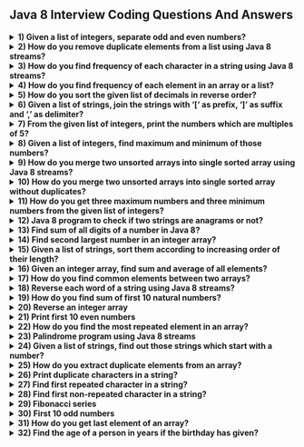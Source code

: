 ## Java 8 Interview Coding Questions And Answers

<details>
<summary><b> 1) Given a list of integers, separate odd and even numbers?</b></summary>
 
```java
import java.util.Arrays;
import java.util.List;
import java.util.Map;
import java.util.Map.Entry;
import java.util.Set;
import java.util.stream.Collectors;
 
public class Java8Code 
{
    public static void main(String[] args) 
    {
        List<Integer> listOfIntegers = Arrays.asList(71, 18, 42, 21, 67, 32, 95, 14, 56, 87);
         
        Map<Boolean, List<Integer>> oddEvenNumbersMap = 
                listOfIntegers.stream().collect(Collectors.partitioningBy(i -> i % 2 == 0));
         
        Set<Entry<Boolean, List<Integer>>> entrySet = oddEvenNumbersMap.entrySet();
         
        for (Entry<Boolean, List<Integer>> entry : entrySet) 
        {
            System.out.println("--------------");
             
            if (entry.getKey())
            {
                System.out.println("Even Numbers");
            }
            else
            {
                System.out.println("Odd Numbers");
            }
             
            System.out.println("--------------");
             
            List<Integer> list = entry.getValue();
             
            for (int i : list)
            {
                System.out.println(i);
            }
        }
    }
}
```
> Output :

> ————–
> Odd Numbers
> ————–
> 71
> 21
> 67
> 95
> 87
> ————–
> Even Numbers
> ————–
> 18
> 42
> 32
> 14
> 56
</details>
<details>
<summary><b>  2) How do you remove duplicate elements from a list using Java 8 streams?</b></summary>

```java
import java.util.Arrays;
import java.util.List;
import java.util.stream.Collectors;
 
public class Java8Code 
{
    public static void main(String[] args) 
    {
        List<String> listOfStrings = Arrays.asList("Java", "Python", "C#", "Java", "Kotlin", "Python");
         
        List<String> uniqueStrngs = listOfStrings.stream().distinct().collect(Collectors.toList());
         
        System.out.println(uniqueStrngs);
    }
}
```
> Output :

> [Java,  Python, C#, Kotlin]
</details>
<details>
<summary><b>  3) How do you find frequency of each character in a string using Java 8 streams?</b></summary>
 
```java
import java.util.Map;
import java.util.function.Function;
import java.util.stream.Collectors;
 
public class Java8Code 
{
    public static void main(String[] args) 
    {
        String inputString = "Java Concept Of The Day";
         
        Map<Character, Long> charCountMap = 
                    inputString.chars()
                                .mapToObj(c -> (char) c)
                                .collect(Collectors.groupingBy(Function.identity(), Collectors.counting()));
         
        System.out.println(charCountMap);
    }
}
```
> Output :

> { =4, a=3, c=1, C=1, D=1, e=2, f=1, h=1, J=1, n=1, O=1, o=1, p=1, T=1, t=1, v=1, y=1}
</details>
<details>
<summary><b>  4) How do you find frequency of each element in an array or a list?</b></summary>
 
```java
import java.util.Arrays;
import java.util.List;
import java.util.Map;
import java.util.function.Function;
import java.util.stream.Collectors;
 
public class Java8Code 
{
    public static void main(String[] args) 
    {
        List<String> stationeryList = Arrays.asList("Pen", "Eraser", "Note Book", "Pen", "Pencil", "Stapler", "Note Book", "Pencil");
         
        Map<String, Long> stationeryCountMap = 
                stationeryList.stream().collect(Collectors.groupingBy(Function.identity(), Collectors.counting()));
         
        System.out.println(stationeryCountMap);
    }
}
```
> Output :

> {Pen=2, Stapler=1, Pencil=2, Note Book=2, Eraser=1}
</details>
<details>
<summary><b>  5) How do you sort the given list of decimals in reverse order?</b></summary>
 
```java
import java.util.Arrays;
import java.util.Comparator;
import java.util.List;
 
public class Java8Code 
{
    public static void main(String[] args) 
    {
        List<Double> decimalList = Arrays.asList(12.45, 23.58, 17.13, 42.89, 33.78, 71.85, 56.98, 21.12);
         
        decimalList.stream().sorted(Comparator.reverseOrder()).forEach(System.out::println);
    }
}
```
> Output :

> 71.85
> 56.98
> 42.89
> 33.78
> 23.58
> 21.12
> 17.13
> 12.45

</details>
<details>
<summary><b>  6) Given a list of strings, join the strings with ‘[‘ as prefix, ‘]’ as suffix and ‘,’ as delimiter?</b></summary>
 
```java
import java.util.Arrays;
import java.util.List;
import java.util.stream.Collectors;
 
public class Java8Code 
{
    public static void main(String[] args) 
    {
        List<String> listOfStrings = Arrays.asList("Facebook", "Twitter", "YouTube", "WhatsApp", "LinkedIn");
         
        String joinedString = listOfStrings.stream().collect(Collectors.joining(", ", "[", "]"));
         
        System.out.println(joinedString);
    }
}
```
> Output :

> [Facebook, Twitter, YouTube, WhatsApp, LinkedIn]

</details>
<details>
<summary><b> 7) From the given list of integers, print the numbers which are multiples of 5?</b></summary>
 
```java
import java.util.Arrays;
import java.util.List;
 
public class Java8Code 
{
    public static void main(String[] args) 
    {
        List<Integer> listOfIntegers = Arrays.asList(45, 12, 56, 15, 24, 75, 31, 89);
         
        listOfIntegers.stream().filter(i -> i % 5 == 0).forEach(System.out::println);
    }
}
```
> Output :

> 45
> 15
> 75

</details>
<details>
<summary><b> 8) Given a list of integers, find maximum and minimum of those numbers?</b></summary>
 
```java
import java.util.Arrays;
import java.util.Comparator;
import java.util.List;
 
public class Java8Code 
{
    public static void main(String[] args) 
    {
        List<Integer> listOfIntegers = Arrays.asList(45, 12, 56, 15, 24, 75, 31, 89);
         
        int max = listOfIntegers.stream().max(Comparator.naturalOrder()).get();
         
        System.out.println("Maximum Element : "+max);
         
        int min = listOfIntegers.stream().min(Comparator.naturalOrder()).get();
         
        System.out.println("Minimum Element : "+min);
    }
}
```
> Output :

> Maximum Element : 89
> Minimum Element : 12

</details>
<details>
<summary><b> 9) How do you merge two unsorted arrays into single sorted array using Java 8 streams?</b></summary>
 
```java
import java.util.Arrays;
import java.util.stream.IntStream;
 
public class Java8Code 
{
    public static void main(String[] args) 
    {
        int[] a = new int[] {4, 2, 7, 1};
         
        int[] b = new int[] {8, 3, 9, 5};
         
        int[] c = IntStream.concat(Arrays.stream(a), Arrays.stream(b)).sorted().toArray();
         
        System.out.println(Arrays.toString(c));
    }
}
```
> Output :

> [1, 2, 3, 4, 5, 7, 8, 9]

</details>
<details>
<summary><b> 10) How do you merge two unsorted arrays into single sorted array without duplicates?</b></summary>
 
```java
import java.util.Arrays;
import java.util.stream.IntStream;
 
public class Java8Code 
{
    public static void main(String[] args) 
    {
        int[] a = new int[] {4, 2, 5, 1};
         
        int[] b = new int[] {8, 1, 9, 5};
         
        int[] c = IntStream.concat(Arrays.stream(a), Arrays.stream(b)).sorted().distinct().toArray();
         
        System.out.println(Arrays.toString(c));
    }
}
```
> Output :

> [1, 2, 4, 5, 8, 9]

</details>
<details>
<summary><b> 11) How do you get three maximum numbers and three minimum numbers from the given list of integers?</b></summary>
 
```java
import java.util.Arrays;
import java.util.Comparator;
import java.util.List;
 
public class Java8Code 
{
    public static void main(String[] args) 
    {
        List<Integer> listOfIntegers = Arrays.asList(45, 12, 56, 15, 24, 75, 31, 89);
         
        //3 minimum Numbers
         
        System.out.println("-----------------");
         
        System.out.println("Minimum 3 Numbers");
         
        System.out.println("-----------------");
         
        listOfIntegers.stream().sorted().limit(3).forEach(System.out::println);
         
        //3 Maximum Numbers
         
        System.out.println("-----------------");
         
        System.out.println("Maximum 3 Numbers");
         
        System.out.println("-----------------");
         
listOfIntegers.stream().sorted(Comparator.reverseOrder()).limit(3).forEach(System.out::println);
    }
}
```
> Output :

> —————–
> Minimum 3 Numbers
> —————–
> 12
> 15
> 24
> —————–
> Maximum 3 Numbers
> —————–
> 89
> 75
> 56
</details>
<details>
<summary><b> 12) Java 8 program to check if two strings are anagrams or not?</b></summary>
 
```java
import java.util.stream.Collectors;
import java.util.stream.Stream;
 
public class Java8Code 
{
    public static void main(String[] args) 
    {
        String s1 = "RaceCar";
        String s2 = "CarRace";
         
        s1 = Stream.of(s1.split("")).map(String::toUpperCase).sorted().collect(Collectors.joining());
         
        s2 = Stream.of(s2.split("")).map(String::toUpperCase).sorted().collect(Collectors.joining());
         
        if (s1.equals(s2)) 
        {
            System.out.println("Two strings are anagrams");
        }
        else
        {
            System.out.println("Two strings are not anagrams");
        }
    }
}
```
> Output :

> Two strings are anagrams

</details>
<details>
<summary><b> 13) Find sum of all digits of a number in Java 8?</b></summary>
 
```java
import java.util.stream.Collectors;
import java.util.stream.Stream;
 
public class Java8Code 
{
    public static void main(String[] args) 
    {
        int i = 15623;
         
        Integer sumOfDigits = Stream.of(String.valueOf(i).split("")).collect(Collectors.summingInt(Integer::parseInt));
         
        System.out.println(sumOfDigits);
    }
}
```
> Output :

> 17

</details>
<details>
<summary><b> 14) Find second largest number in an integer array?</b></summary>
 
```java
import java.util.Arrays;
import java.util.Comparator;
import java.util.List;
 
public class Java8Code 
{
    public static void main(String[] args) 
    {
        List<Integer> listOfIntegers = Arrays.asList(45, 12, 56, 15, 24, 75, 31, 89);
         
        Integer secondLargestNumber = listOfIntegers.stream().sorted(Comparator.reverseOrder()).skip(1).findFirst().get();
         
        System.out.println(secondLargestNumber);
    }
}
```
> Output :

> 75

</details>
<details>
<summary><b> 15) Given a list of strings, sort them according to increasing order of their length?</b></summary>
 
```java
import java.util.Arrays;
import java.util.Comparator;
import java.util.List;
 
public class Java8Code 
{
    public static void main(String[] args) 
    {
        List<String> listOfStrings = Arrays.asList("Java", "Python", "C#", "HTML", "Kotlin", "C++", "COBOL", "C");
         
        listOfStrings.stream().sorted(Comparator.comparing(String::length)).forEach(System.out::println);
    }
}
```
> Output :

> C
> C#
> C++
> Java
> HTML
> COBOL
> Python
> Kotlin

</details>
<details>
<summary><b> 16) Given an integer array, find sum and average of all elements?</b></summary>
 
```java
import java.util.Arrays;
 
public class Java8Code 
{
    public static void main(String[] args) 
    {
        int[] a = new int[] {45, 12, 56, 15, 24, 75, 31, 89};
         
        int sum = Arrays.stream(a).sum();
         
        System.out.println("Sum = "+sum);
         
        double average = Arrays.stream(a).average().getAsDouble();
         
        System.out.println("Average = "+average);
    }
}
```
> Output :

> Sum = 347
> Average = 43.375

</details>
<details>
<summary><b> 17) How do you find common elements between two arrays?</b></summary>
 
```java
import java.util.Arrays;
import java.util.List;
 
public class Java8Code 
{
    public static void main(String[] args) 
    {
        List<Integer> list1 = Arrays.asList(71, 21, 34, 89, 56, 28);
         
        List<Integer> list2 = Arrays.asList(12, 56, 17, 21, 94, 34);
         
        list1.stream().filter(list2::contains).forEach(System.out::println);
    }
}
```
> Output :

> 21
> 34
> 56

</details>
<details>
<summary><b> 18) Reverse each word of a string using Java 8 streams?</b></summary>
 
```java
import java.util.Arrays;
import java.util.stream.Collectors;
 
public class Java8Code 
{
    public static void main(String[] args) 
    {
        String str = "Java Concept Of The Day";
         
        String reversedStr = Arrays.stream(str.split(" "))
                                    .map(word -> new StringBuffer(word).reverse())
                                    .collect(Collectors.joining(" "));
         
        System.out.println(reversedStr);
    }
}
```
> Output :

> avaJ tpecnoC fO ehT yaD

</details>
<details>
<summary><b> 19) How do you find sum of first 10 natural numbers?</b></summary>
 
```java
import java.util.stream.IntStream;
 
public class Java8Code 
{
    public static void main(String[] args) 
    {
        int sum = IntStream.range(1, 11).sum();
         
        System.out.println(sum);
    }
}
```
> Output :

> 55

</details>
<details>
<summary><b> 20) Reverse an integer array</b></summary>
 
```java
import java.util.Arrays;
import java.util.stream.IntStream;
 
public class Java8Code 
{
    public static void main(String[] args) 
    {
        int[] array = new int[] {5, 1, 7, 3, 9, 6};
         
        int[] reversedArray = IntStream.rangeClosed(1, array.length).map(i -> array[array.length - i]).toArray();
         
        System.out.println(Arrays.toString(reversedArray));
    }
}
```
> Output :

> [6, 9, 3, 7, 1, 5]

</details>
<details>
<summary><b> 21) Print first 10 even numbers</b></summary>
 
```java
import java.util.stream.IntStream;
 
public class Java8Code 
{
    public static void main(String[] args) 
    {
        IntStream.rangeClosed(1, 10).map(i -> i * 2).forEach(System.out::println);
    }
}
```
> Output :

> 2
> 4
> 6
> 8
> 10
> 12
> 14
> 16
> 18
> 20

</details>
<details>
<summary><b> 22) How do you find the most repeated element in an array?</b></summary>
 
```java
import java.util.Arrays;
import java.util.List;
import java.util.Map;
import java.util.Map.Entry;
import java.util.function.Function;
import java.util.stream.Collectors;
 
public class Java8Code 
{
    public static void main(String[] args) 
    {
        List<String> listOfStrings = Arrays.asList("Pen", "Eraser", "Note Book", "Pen", "Pencil", "Pen", "Note Book", "Pencil");
         
        Map<String, Long> elementCountMap = listOfStrings.stream()
                                                         .collect(Collectors.groupingBy(Function.identity(), Collectors.counting()));
         
        Entry<String, Long> mostFrequentElement = elementCountMap.entrySet().stream().max(Map.Entry.comparingByValue()).get();
         
        System.out.println("Most Frequent Element : "+mostFrequentElement.getKey());
         
        System.out.println("Count : "+mostFrequentElement.getValue());
    }
}
```
> Output :

> Most Frequent Element : Pen
> Count : 3

</details>
<details>
<summary><b> 23) Palindrome program using Java 8 streams</b></summary>
 
```java
import java.util.stream.IntStream;
 
public class Java8Code 
{
    public static void main(String[] args) 
    {
        String str = "ROTATOR";
         
        boolean isItPalindrome = IntStream.range(0, str.length()/2).
                noneMatch(i -> str.charAt(i) != str.charAt(str.length() - i -1));
          
        if (isItPalindrome)
        {
            System.out.println(str+" is a palindrome");
        }
        else
        {
            System.out.println(str+" is not a palindrome");
        }
    }
}
```
> Output :

> ROTATOR is a palindrome

</details>
<details>
<summary><b> 24) Given a list of strings, find out those strings which start with a number?</b></summary>
 
```java
import java.util.Arrays;
import java.util.List;
 
public class Java8Code 
{
    public static void main(String[] args) 
    {
        List<String> listOfStrings = Arrays.asList("One", "2wo", "3hree", "Four", "5ive", "Six");
         
        listOfStrings.stream().filter(str -> Character.isDigit(str.charAt(0))).forEach(System.out::println);
    }
}
```
> Output :

> 2wo
> 3hree
> 5ive

</details>
<details>
<summary><b> 25) How do you extract duplicate elements from an array?</b></summary>
 
```java
import java.util.Arrays;
import java.util.HashSet;
import java.util.List;
import java.util.Set;
import java.util.stream.Collectors;
 
public class Java8Code 
{
    public static void main(String[] args) 
    {
        List<Integer> listOfIntegers = Arrays.asList(111, 222, 333, 111, 555, 333, 777, 222);
         
        Set<Integer> uniqueElements = new HashSet<>();
         
        Set<Integer> duplicateElements = listOfIntegers.stream().filter(i -> ! uniqueElements.add(i)).collect(Collectors.toSet());
         
        System.out.println(duplicateElements);
    }
}
```
> Output :

> [333, 222, 111]

</details>
<details>
<summary><b> 26) Print duplicate characters in a string?</b></summary>
 
```java
import java.util.Arrays;
import java.util.HashSet;
import java.util.Set;
import java.util.stream.Collectors;
 
public class Java8Code 
{
    public static void main(String[] args) 
    {
        String inputString = "Java Concept Of The Day".replaceAll("\\s+", "").toLowerCase();
         
        Set<String> uniqueChars = new HashSet<>();
         
        Set<String> duplicateChars = 
                Arrays.stream(inputString.split(""))
                        .filter(ch -> ! uniqueChars.add(ch))
                        .collect(Collectors.toSet());
         
        System.out.println(duplicateChars);
    }
}
```
> Output :

> [a, c, t, e, o]

</details>
<details>
<summary><b> 27) Find first repeated character in a string?</b></summary>
 
```java
import java.util.Arrays;
import java.util.LinkedHashMap;
import java.util.Map;
import java.util.function.Function;
import java.util.stream.Collectors;
 
public class Java8Code 
{
    public static void main(String[] args) 
    {
        String inputString = "Java Concept Of The Day".replaceAll("\\s+", "").toLowerCase();
         
        Map<String, Long> charCountMap = 
                            Arrays.stream(inputString.split(""))
                                    .collect(Collectors.groupingBy(Function.identity(), LinkedHashMap::new, Collectors.counting()));
         
        String firstRepeatedChar = charCountMap.entrySet()
                                                .stream()
                                                .filter(entry -> entry.getValue() > 1)
                                                .map(entry -> entry.getKey())
                                                .findFirst()
                                                .get();
         
        System.out.println(firstRepeatedChar);
    }
}
```
> Output :

> a

</details>
<details>
<summary><b> 28) Find first non-repeated character in a string?</b></summary>
 
```java
import java.util.Arrays;
import java.util.LinkedHashMap;
import java.util.Map;
import java.util.function.Function;
import java.util.stream.Collectors;
 
public class Java8Code 
{
    public static void main(String[] args) 
    {
        String inputString = "Java Concept Of The Day".replaceAll("\\s+", "").toLowerCase();
         
        Map<String, Long> charCountMap = 
                            Arrays.stream(inputString.split(""))
                                    .collect(Collectors.groupingBy(Function.identity(), LinkedHashMap::new, Collectors.counting()));
         
        String firstNonRepeatedChar = charCountMap.entrySet()
                                                .stream()
                                                .filter(entry -> entry.getValue() == 1)
                                                .map(entry -> entry.getKey())
                                                .findFirst()
                                                .get();
         
        System.out.println(firstNonRepeatedChar);
    }
}
```
> Output :

> j

</details>
<details>
<summary><b> 29) Fibonacci series</b></summary>
 
```java
import java.util.stream.Stream;
 
public class Java8Code 
{
    public static void main(String[] args) 
    {
        Stream.iterate(new int[] {0, 1}, f -> new int[] {f[1], f[0]+f[1]})
                .limit(10)
                .map(f -> f[0])
                .forEach(i -> System.out.print(i+" "));
    }
}
```
> Output :

> 0 1 1 2 3 5 8 13 21 34

</details>
<details>
<summary><b> 30) First 10 odd numbers</b></summary>
 
```java
import java.util.stream.Stream;
 
public class Java8Code 
{
    public static void main(String[] args) 
    {
        Stream.iterate(new int[] {1, 3}, f -> new int[] {f[1], f[1]+2})
                .limit(10)
                .map(f -> f[0])
                .forEach(i -> System.out.print(i+" "));
    }
}
```
> Output :

> 1 3 5 7 9 11 13 15 17 19

</details>
<details>
<summary><b> 31) How do you get last element of an array?</b></summary>
 
```java
import java.util.Arrays;
import java.util.List;
 
public class Java8Code 
{
    public static void main(String[] args) 
    {
        List<String> listOfStrings = Arrays.asList("One", "Two", "Three", "Four", "Five", "Six");
         
        String lastElement = listOfStrings.stream().skip(listOfStrings.size() - 1).findFirst().get();
         
        System.out.println(lastElement);
    }
}
```
> Output :

> Six

</details>
<details>
<summary><b> 32) Find the age of a person in years if the birthday has given?</b></summary>
 
```java
import java.time.LocalDate;
import java.time.temporal.ChronoUnit;
 
public class Java8Code 
{
    public static void main(String[] args) 
    {
        LocalDate birthDay = LocalDate.of(1985, 01, 23);
        LocalDate today = LocalDate.now();
         
        System.out.println(ChronoUnit.YEARS.between(birthDay, today));
    }
}
```
</details>
